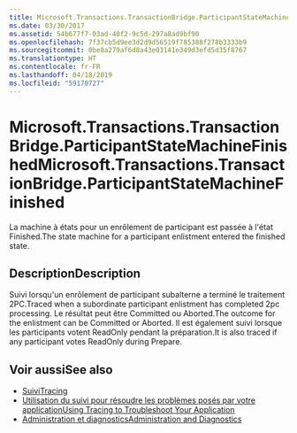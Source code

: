 ```yaml
---
title: Microsoft.Transactions.TransactionBridge.ParticipantStateMachineFinished
ms.date: 03/30/2017
ms.assetid: 54b677f7-03ad-40f2-9c5d-297a8ad9bf90
ms.openlocfilehash: 7f37cb5d9ee3d2d9d56519f785388f278b3333b9
ms.sourcegitcommit: 0be8a279af6d8a43e03141e349d3efd5d35f8767
ms.translationtype: HT
ms.contentlocale: fr-FR
ms.lasthandoff: 04/18/2019
ms.locfileid: "59170727"
---
```

# <a name="microsofttransactionstransactionbridgeparticipantstatemachinefinished"></a><span data-ttu-id="7724e-102">Microsoft.Transactions.TransactionBridge.ParticipantStateMachineFinished</span><span class="sxs-lookup"><span data-stu-id="7724e-102">Microsoft.Transactions.TransactionBridge.ParticipantStateMachineFinished</span></span>
<span data-ttu-id="7724e-103">La machine à états pour un enrôlement de participant est passée à l'état Finished.</span><span class="sxs-lookup"><span data-stu-id="7724e-103">The state machine for a participant enlistment entered the finished state.</span></span>  
  
## <a name="description"></a><span data-ttu-id="7724e-104">Description</span><span class="sxs-lookup"><span data-stu-id="7724e-104">Description</span></span>  
 <span data-ttu-id="7724e-105">Suivi lorsqu'un enrôlement de participant subalterne a terminé le traitement 2PC.</span><span class="sxs-lookup"><span data-stu-id="7724e-105">Traced when a subordinate participant enlistment has completed 2pc processing.</span></span> <span data-ttu-id="7724e-106">Le résultat peut être Committed ou Aborted.</span><span class="sxs-lookup"><span data-stu-id="7724e-106">The outcome for the enlistment can be Committed or Aborted.</span></span> <span data-ttu-id="7724e-107">Il est également suivi lorsque les participants votent ReadOnly pendant la préparation.</span><span class="sxs-lookup"><span data-stu-id="7724e-107">It is also traced if any participant votes ReadOnly during Prepare.</span></span>  
  
## <a name="see-also"></a><span data-ttu-id="7724e-108">Voir aussi</span><span class="sxs-lookup"><span data-stu-id="7724e-108">See also</span></span>

- [<span data-ttu-id="7724e-109">Suivi</span><span class="sxs-lookup"><span data-stu-id="7724e-109">Tracing</span></span>](../../../../../docs/framework/wcf/diagnostics/tracing/index.md)
- [<span data-ttu-id="7724e-110">Utilisation du suivi pour résoudre les problèmes posés par votre application</span><span class="sxs-lookup"><span data-stu-id="7724e-110">Using Tracing to Troubleshoot Your Application</span></span>](../../../../../docs/framework/wcf/diagnostics/tracing/using-tracing-to-troubleshoot-your-application.md)
- [<span data-ttu-id="7724e-111">Administration et diagnostics</span><span class="sxs-lookup"><span data-stu-id="7724e-111">Administration and Diagnostics</span></span>](../../../../../docs/framework/wcf/diagnostics/index.md)
